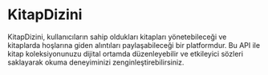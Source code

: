 # KitapDizini
KitapDizini, kullanıcıların sahip oldukları kitapları yönetebileceği ve kitaplarda hoşlarına giden alıntıları paylaşabileceği bir platformdur. Bu API ile kitap koleksiyonunuzu dijital ortamda düzenleyebilir ve etkileyici sözleri saklayarak okuma deneyiminizi zenginleştirebilirsiniz.
